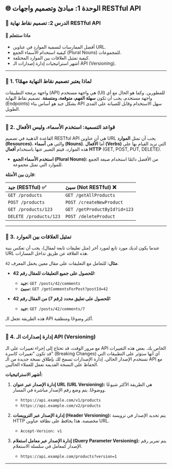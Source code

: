 ## 🌐 الوحدة 1: مبادئ وتصميم واجهات RESTful API

### 📘 الدرس 2: تصميم نقاط نهاية RESTful API

#### 🧠 **ماذا ستتعلم**
* أفضل الممارسات لتسمية الموارد في عناوين URL.
* كيفية استخدام الأسماء الجمع (Plural Nouns) للمجموعات.
* كيفية تمثيل العلاقات بين الموارد المختلفة.
* أشهر استراتيجيات إدارة إصدارات الـ API (Versioning).

---
### 🤔 1. لماذا يعتبر تصميم نقاط النهاية مهمًا؟
واجهة برمجة التطبيقات (API) هي واجهة مستخدم (UI) للمطورين. وكما هو الحال مع أي واجهة مستخدم، يجب أن تكون **سهلة الفهم، متوقعة، ومتسقة**. تصميم نقاط النهاية (Endpoints) بشكل جيد هو أساس بناء API سهل الاستخدام وقابل للصيانة على المدى الطويل.

---
### 📝 2. قواعد التسمية: استخدم الأسماء، وليس الأفعال
القاعدة الذهبية في تصميم RESTful API هي أن عناوين URL يجب أن تمثل **الموارد (Resources)**، والتي هي **أسماء (Nouns)**. أما **الأفعال (Verbs)** التي نريد القيام بها على هذه الموارد، فيتم التعبير عنها باستخدام **أفعال HTTP** (GET, POST, PUT, DELETE).

* **استخدم الأسماء الجمع (Plural Nouns):** من الأفضل دائمًا استخدام صيغة الجمع للموارد التي تمثل مجموعة.

**قارن بين الأمثلة:**

| جيد (RESTful) ✅ | سيئ (Not RESTful) ❌ |
| :--- | :--- |
| `GET /products` | `GET /getAllProducts` |
| `POST /products` | `POST /createNewProduct` |
| `GET /products/123`| `GET /getProductById?id=123` |
| `DELETE /products/123` | `POST /deleteProduct` |

---
### 🔗 3. تمثيل العلاقات بين الموارد
عندما يكون لديك مورد تابع لمورد آخر (مثل تعليقات تابعة لمقال)، يجب أن تعكس بنية URL هذه العلاقة عن طريق تداخل المسارات.

**مثال:** للتعامل مع التعليقات على مقال معين يحمل المعرف `42`.

* **للحصول على جميع التعليقات للمقال رقم 42:**
    * **جيد:** `GET /posts/42/comments`
    * **سيئ:** `GET /getCommentsForPost?postId=42`

* **للحصول على تعليق محدد (رقم 7) من المقال رقم 42:**
    * **جيد:** `GET /posts/42/comments/7`

هذه الطريقة تجعل الـ API أكثر وضوحًا ومنطقية.

---
### 📅 4. إدارة إصدارات الـ API (Versioning)
مع مرور الوقت، قد تحتاج إلى إجراء تغييرات على الـ API الخاص بك. بعض هذه التغييرات قد تكون "تغييرات كاسرة" (Breaking Changes) أي أنها ستؤثر على التطبيقات التي تستخدم الإصدار الحالي. إدارة الإصدارات تسمح لك بإطلاق نسخة جديدة من الـ API مع الحفاظ على النسخة القديمة تعمل للعملاء الحاليين.

**أشهر الاستراتيجيات:**

1.  **إدارة الإصدار عبر عنوان URL (URL Versioning):**
    هي الطريقة الأكثر شيوعًا ووضوحًا. يتم وضع رقم الإصدار مباشرة في المسار.
    * `https://api.example.com/v1/products`
    * `https://api.example.com/v2/products`

2.  **إدارة الإصدار عبر الترويسات (Header Versioning):**
    يتم تحديد الإصدار في ترويسة HTTP مخصصة. هذا يحافظ على نظافة عناوين URL.
    * `Accept-Version: v1`

3.  **إدارة الإصدار عبر معامل استعلام (Query Parameter Versioning):**
    يتم تمرير رقم الإصدار كمعامل في سلسلة الاستعلام.
    * `https://api.example.com/products?version=1`

---